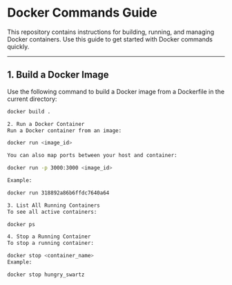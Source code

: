 # Docker Commands Guide

This repository contains instructions for building, running, and managing Docker containers. Use this guide to get started with Docker commands quickly.

---

## 1. Build a Docker Image

Use the following command to build a Docker image from a Dockerfile in the current directory:

```bash
docker build .

2. Run a Docker Container
Run a Docker container from an image:

docker run <image_id>

You can also map ports between your host and container:

docker run -p 3000:3000 <image_id>

Example:

docker run 318892a86b6ffdc7640a64

3. List All Running Containers
To see all active containers:

docker ps

4. Stop a Running Container
To stop a running container:

docker stop <container_name>
Example:

docker stop hungry_swartz

